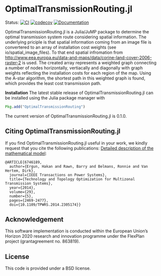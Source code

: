# OptimalTransmissionRouting.jl

Status:
[![CI](https://github.com/Electa-Git/OptimalTransmissionRouting.jl/workflows/CI/badge.svg)](https://github.com/Electa-Git/OptimalTransmissionRouting.jl/actions?query=workflow%3ACI)
[![codecov](https://codecov.io/gh/Electa-Git/OptimalTransmissionRouting.jl/branch/master/graph/badge.svg)](https://app.codecov.io/gh/Electa-Git/OptimalTransmissionRouting.jl)
[![Documentation](https://github.com/Electa-Git/OptimalTransmissionRouting.jl/actions/workflows/documentation.yml/badge.svg)](https://electa-git.github.io/OptimalTransmissionRouting.jl/stable)
</p>


OptimalTransmissionRouting.jl is a Julia/JuMP package to determine the optimal transmission system route considering spatial information. The underlying priciple is that spatial information coming from an image file is convertered to an array of installation cost weights (see io/spatial_image_files). To that end spatial infromation from http://www.eea.europa.eu/data-and-maps/data/corine-land-cover-2006-raster-2 is used. The created array represents a weighted graph connecting a number of nodes horizontally, vertiacally and diagonally with graph weights reflecting the installation costs for each region of the map. Using the A-star algorithm, the shortest path in this weighted graph is found, which provides the least cost transmission path.

**Installation**
The latest stable release of OptimalTransmissionRouting.jl can be installed using the Julia package manager with

```julia
Pkg.add("OptimalTransmissionRouting")
```
The current version of OptimalTransmissionRouting.jl is 0.1.0.

## Citing OptimalTransmissionRouting.jl

If you find OptimalTransmissionRouting.jl useful in your work, we kindly request that you cite the following publications:
[Detailed description of the mathematical model](https://ieeexplore.ieee.org/abstract/document/6746189):
```
@ARTICLE{6746189,
  author={Ergun, Hakan and Rawn, Barry and Belmans, Ronnie and Van Hertem, Dirk},
  journal={IEEE Transactions on Power Systems}, 
  title={Technology and Topology Optimization for Multizonal Transmission Systems}, 
  year={2014},
  volume={29},
  number={5},
  pages={2469-2477},
  doi={10.1109/TPWRS.2014.2305174}}
```

## Acknowledgement
This software implementation is conducted within the European Union’s Horizon  2020 research and innovation programme under the FlexPlan project (grantagreement no. 863819).

## License

This code is provided under a BSD license.

